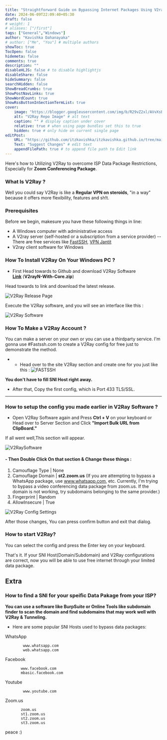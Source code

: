 ```yaml
---
title: "Straightforward Guide on Bypassing Internet Packages Using V2ray : No Nonsense Guide"
date: 2024-06-09T22:09:40+05:30
draft: false
# weight: 1
# aliases: ["/first"]
tags: ["General","Windows"]
author: "Kavishka Dahanayaka"
# author: ["Me", "You"] # multiple authors
showToc: true
TocOpen: false
hidemeta: false
comments: true
description: ""
disableHLJS: false # to disable highlightjs
disableShare: false
hideSummary: false
searchHidden: false
ShowBreadCrumbs: true
ShowPostNavLinks: true
ShowWordCount: true
ShowRssButtonInSectionTermList: true
cover:
    image: "https://blogger.googleusercontent.com/img/b/R29vZ2xl/AVvXsEjJHOweFCz1CkHiT1H6oTqTTFduo7KQO9ynhiSqGKvfiMK0-5bqX_lIuivwjGkksQUi_QcGJv4kxtj01VaaXbqZPl4aQ3CQmtfHZws-VyBlwE4nvfh3s7zAelgvJEDGUqHlSPM5g1kHHeits9Qo9j61_qTuLDX1gPleFwP4dGyOoPvM46BqcAbgU4EmM9R6/s1200/v2ray-core.png" # image path/url
    alt: "V2Ray Repo Image" # alt text
    caption: "" # display caption under cover
    relative: true # when using page bundles set this to true
    hidden: true # only hide on current single page
editPost:
    URL: "https://github.com/itzkavishka/itzkavishka.github.io/tree/main/content"
    Text: "Suggest Changes" # edit text
    appendFilePath: true # to append file path to Edit link
---
```


Here's how to Utilizing V2Ray to overcome ISP Data Package Restrictions, Especially for **Zoom Conferencing Package**.

### What Is V2Ray ?

 Well you could say V2Ray is like a **Regular VPN on steroids**, "in a way" because it offers more flexibility, features and sh!t.

### Prerequisites
Before we begin, makesure you have these following things in line:

- A Windows computer with administrative access
- A V2ray server (self-hosted or a subscription from a service provider) -- There are free services like [FastSSH](https://www.fastssh.com), [VPN Jantit](https://www.vpnjantit.com)
- V2ray client software for Windows

### How To Install V2Ray On Your Windows PC ? 
* First Head towards to Github and download V2Ray Software     
**[Link](https://github.com/2dust/v2rayN)** (**V2rayN-With-Core.zip**)

Head towards to link and download the latest release.


![V2Ray Release Page](https://blogger.googleusercontent.com/img/b/R29vZ2xl/AVvXsEgWIlg5dZxl1unwwFjcyTly5Y0OJTSfEfeJWeKluHTYna4gXM9cnPykTmNsHu5KnhB8o7xm7nz1RaVuhbpTzG1uLDN8cLbWcgUrEbZOxpoYzFFM-Sm-uD1wHkgyapPSnUvoYtNxf2ZsnThJ-ThZ0JgMK4ELzm7hCytr7wTHnhko_O9R-mHj5tJBSe6AGA-W/s1280/V2Ray_2.png)


Execute the V2Ray software, and you will see an interface like this :


![V2Ray Software](https://blogger.googleusercontent.com/img/b/R29vZ2xl/AVvXsEih_CGLvS1oKYja8A8dI5wJd5lEvE_F9knSuY8retl3zShQvi5AQPaECR2EOgQLmMxm67cS3JEX-AHlK-Oe4_PCrA9nGEDQbipcNhQjPLlv43PjjYqcvlg5P_uOiXHY49TkKGfeusPNTWyByMKYH6jJwilr098dhYFpwX5q415Q0opc0s_2-s0BKE1_5xkC/s1070/Screenshot%20(53).png)

### How To Make a V2Ray Account ?

You can make a server on your own or you can use a thirdparty service. I'm gonna use #Fastssh.com to create a V2Ray config for free just to demonstrate the method.

- - Head over to the site V2Ray section and create one for you just like this :
![FASTSSH](https://blogger.googleusercontent.com/img/b/R29vZ2xl/AVvXsEhdutdRqpxcYDLoL5nj-nHASJH_3uvurS_CcUSP4CeJfsW4qHNirv282whg9bDVouHXWmsa8ohJVcNlwLsYfPvaQv1pd5rVSHZPOee2BRGkQ_FWazUKEsjVOKQz-i27Mp_2HJQ38cIvVfJzv6QjSF-ePZbDzErFU0Lj5mjJp-7owPX5DDJxqW5U7oIc2Khy/s1280/Screenshot%20(55).png)

**You don't have to fill SNI Host right away.**

- After that, Copy the first config, which is Port 433 TLS/SSL.
---
### How to setup the config you made earlier in V2Ray Software ?

- Open V2Ray Software again and Press **Ctrl + V** on your keyboard or Head over to Server Section and Click **"Import Bulk URL from ClipBoard."**

If all went well,This section will appear.

![V2RaySoftware](https://blogger.googleusercontent.com/img/b/R29vZ2xl/AVvXsEhQLbIIO20SltwdiDnT2oYqnoD7iGcmrYHtGrM9mX0NAILyY6YnpVkJq_1GThzUrb45aOED7N9D5xVisct6_S-nDe9sBN9Eve_kvzVNk27ot1B0py9-Iq3am5OHtB2oiQCba-jG0YJ9mXsl1mirAcqaKfkQ18zFiLq9Rf3XNdXfpn0VAkEQlHMImO96gAhF/s883/Screenshot%20(56).png)


#### - Then Double Click On that section & Change these things :

1. Camouflage Type     | None
2. Camouflage Domain   | **st2.zoom.us** (If you are attempting to bypass a WhatsApp package, use www.whatsapp.com, etc. Currently, I'm trying to bypass a video conferencing data package from zoom.us. If the domain is not working, try subdomains belonging to the same provider.)
3. Fingerprint         | Random
4. AllowInsecure       | True

![V2Ray Config Settings](https://blogger.googleusercontent.com/img/b/R29vZ2xl/AVvXsEi102X7v0o1CQNYFxTHwRX8_5NJjpsj7cHjS2DdZHOuerjPkN0oI_zShD5Vsib9Fnr8HyYfJ7mdSFBgtHWOB53_4Y7400NNmLDTeGdK_uuqUkq40-v-pCyiuvwr5R1SOhC-nNIB-Nk7SdhR5pZ934hsRAYb4pmdafxwZmoDbQ-byGYdx_E74mr7BvFv8t-Z/s1154/Screenshot%20(57).png)

After those changes, You can press confirm button and exit that dialog.

### How to start V2Ray?
You can select the config and press the Enter key on your keyboard.

That's it. If your SNI Host(Domain/Subdomain) and V2Ray configurations are correct, now you will be able to use free internet through your limited data package.


## Extra
### How to find a SNI for your speific Data Pakage from your ISP?
**You can use a software like BurpSuite or Online Tools like subdomain finder to scan the domain and find subdomains that may work well with V2Ray & Tunneling.**

*  Here are some popular SNI Hosts used to bypass data packages:

WhatsApp 

            www.whatsapp.com
            web.whatsapp.com

Facebook

           www.facebook.com
           mbasic.facebook.com

Youtube

            www.youtube.com

Zoom.us 

           zoom.us
           st1.zoom.us
           st2.zoom.us
           st3.zoom.us     


peace :)